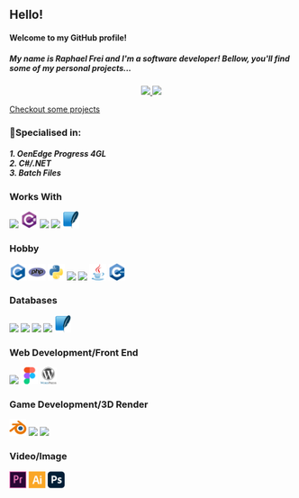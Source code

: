 <h2>Hello!</h2>
<h4>Welcome to my GitHub profile! </h4> 
<h5>My name is Raphael Frei and I'm a software developer! Bellow, you'll find some of my personal projects...</h5>

<div align="center">
  <a href="https://github.com/raphaelfrei">
  <img height="180em" src="https://github-readme-stats-git-masterrstaa-rickstaa.vercel.app/api/top-langs/?username=raphaelfrei&layout=compact&langs_count=8&theme=dracula&exclude_repo=financial-manager-old"/>
  <img height="180em" src="https://github-readme-stats-git-masterrstaa-rickstaa.vercel.app/api?username=raphaelfrei&show_icons=true&theme=dracula&include_all_commits=true&count_private=true"/>
</a></div>    

<a href="https://github.com/raphaelfrei/raphaelfrei/blob/main/projects.md">Checkout some projects</a>

<h3>🥇Specialised in:</h3>
<h5>
1. OenEdge Progress 4GL <br>
2. C#/.NET <br>
3. Batch Files
</h5>

<h3>Works With</h3>
<p float="left" align="left">
  <img src="https://yt3.googleusercontent.com/ytc/AL5GRJWI2l7AM0zJdXzNW8aYINIazTxIIPd-n6BwfEUocw=s900-c-k-c0x00ffffff-no-rj" width="30"/>
  <img src="https://github.com/devicons/devicon/blob/master/icons/csharp/csharp-original.svg" width="30"/>
  <img src="https://upload.wikimedia.org/wikipedia/commons/thumb/f/f1/Microsoft_Office_Access_%282019-present%29.svg/640px-Microsoft_Office_Access_%282019-present%29.svg.png" width="30"/> 
  <img src="https://cdn-icons-png.flaticon.com/512/5969/5969346.png" width="30"/>
  <img src="https://github.com/devicons/devicon/blob/master/icons/sqlite/sqlite-original.svg" width="30"/>
</p>

<h3>Hobby</h3>
<p float="left" align="left">
  <img src="https://github.com/devicons/devicon/blob/master/icons/c/c-original.svg" width="30" />
  <img src="https://github.com/devicons/devicon/blob/master/icons/php/php-original.svg" width="30"/>
  <img src="https://github.com/devicons/devicon/blob/master/icons/python/python-original.svg" width="30"/>
  <img src="https://creazilla-store.fra1.digitaloceanspaces.com/icons/3256481/file-type-cobol-icon-md.png" width="30"/>
  <img src="https://veriklick.com/wp-content/uploads/2021/12/Assembly.png" width="30"/>
  <img src="https://github.com/devicons/devicon/blob/master/icons/java/java-original.svg" width="30"/>
  <img src="https://github.com/devicons/devicon/blob/master/icons/cplusplus/cplusplus-original.svg" width="30"/>
</p>

<h3>Databases</h3>
<p float="left" align="left">
  <img src="https://yt3.googleusercontent.com/ytc/AL5GRJWI2l7AM0zJdXzNW8aYINIazTxIIPd-n6BwfEUocw=s900-c-k-c0x00ffffff-no-rj" width="30"/>
  <img src="https://upload.wikimedia.org/wikipedia/commons/thumb/f/f1/Microsoft_Office_Access_%282019-present%29.svg/640px-Microsoft_Office_Access_%282019-present%29.svg.png" width="30"/>
  <img src="https://upload.wikimedia.org/wikipedia/commons/thumb/3/34/Microsoft_Office_Excel_%282019–present%29.svg/826px-Microsoft_Office_Excel_%282019–present%29.svg.png" width="30"/>
  <img src="https://cdn-icons-png.flaticon.com/512/337/337953.png" width="30"/>
  <img src="https://github.com/devicons/devicon/blob/master/icons/sqlite/sqlite-original.svg" width="30"/>
</p>

<h3>Web Development/Front End</h3>
<p float="left" align="left">
  <img src="https://yt3.googleusercontent.com/ytc/AL5GRJWI2l7AM0zJdXzNW8aYINIazTxIIPd-n6BwfEUocw=s900-c-k-c0x00ffffff-no-rj" width="30"/>
  <img src="https://github.com/devicons/devicon/blob/master/icons/figma/figma-original.svg" width="30" /> 
  <img src="https://github.com/devicons/devicon/blob/master/icons/wordpress/wordpress-original.svg" width="30"/>
</p>

<h3>Game Development/3D Render</h3>
<p float="left" align="left">
  <img src="https://github.com/devicons/devicon/blob/master/icons/blender/blender-original.svg" width="30"/>
  <img src="https://cdn-icons-png.flaticon.com/512/5969/5969346.png" width="30"/>
  <img src="https://cdn2.steamgriddb.com/file/sgdb-cdn/icon/9a78493f50b3cf15df1b06f57675a14c.png" width="30"/>
</p>

<h3>Video/Image</h3>
<p float="left" align="left">
  <img src="https://github.com/devicons/devicon/blob/master/icons/premierepro/premierepro-original.svg" width="30"/>
  <img src="https://github.com/devicons/devicon/blob/master/icons/illustrator/illustrator-plain.svg" width="30"/>
  <img src="https://github.com/devicons/devicon/blob/master/icons/photoshop/photoshop-plain.svg" width="30"/>
</p>
